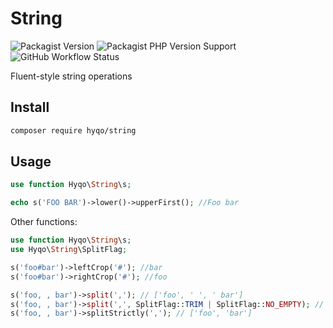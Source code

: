 # String

![Packagist Version](https://img.shields.io/packagist/v/hyqo/string?style=flat-square)
![Packagist PHP Version Support](https://img.shields.io/packagist/php-v/hyqo/string?style=flat-square)
![GitHub Workflow Status](https://img.shields.io/github/actions/workflow/status/hyqo/string/tests.yml?branch=main&label=tests&style=flat-square)

Fluent-style string operations

## Install

```sh
composer require hyqo/string
```

## Usage

```php
use function Hyqo\String\s;

echo s('FOO BAR')->lower()->upperFirst(); //Foo bar
```

Other functions:
```php
use function Hyqo\String\s;
use Hyqo\String\SplitFlag;

s('foo#bar')->leftCrop('#'); //bar
s('foo#bar')->rightCrop('#'); //foo

s('foo, , bar')->split(','); // ['foo', ' ', ' bar']
s('foo, , bar')->split(',', SplitFlag::TRIM | SplitFlag::NO_EMPTY); // ['foo', 'bar']
s('foo, , bar')->splitStrictly(','); // ['foo', 'bar']
```
